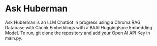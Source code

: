 # Ask Huberman
Ask Huberman is an LLM Chatbot in progress using a Chroma RAG Database with Chunk Embeddings with a BAAI HuggingFace Embedding Model. To run, git clone the repository and add your Open AI API Key in main.py.

